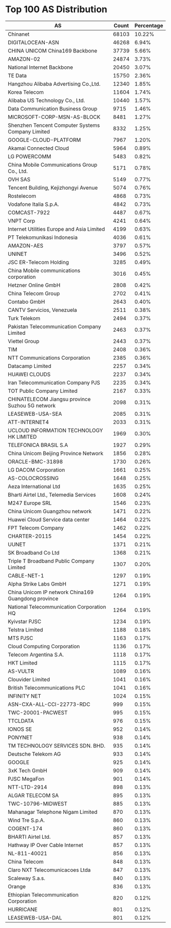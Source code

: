 # Top 100 AS Distribution
| AS | Count | Percentage |
|----|----|----|
| Chinanet | 68103 | 10.22% |
| DIGITALOCEAN-ASN | 46268 | 6.94% |
| CHINA UNICOM China169 Backbone | 37739 | 5.66% |
| AMAZON-02 | 24874 | 3.73% |
| National Internet Backbone | 20450 | 3.07% |
| TE Data | 15750 | 2.36% |
| Hangzhou Alibaba Advertising Co.,Ltd. | 12340 | 1.85% |
| Korea Telecom | 11604 | 1.74% |
| Alibaba US Technology Co., Ltd. | 10440 | 1.57% |
| Data Communication Business Group | 9715 | 1.46% |
| MICROSOFT-CORP-MSN-AS-BLOCK | 8481 | 1.27% |
| Shenzhen Tencent Computer Systems Company Limited | 8332 | 1.25% |
| GOOGLE-CLOUD-PLATFORM | 7967 | 1.20% |
| Akamai Connected Cloud | 5964 | 0.89% |
| LG POWERCOMM | 5483 | 0.82% |
| China Mobile Communications Group Co., Ltd. | 5171 | 0.78% |
| OVH SAS | 5149 | 0.77% |
| Tencent Building, Kejizhongyi Avenue | 5074 | 0.76% |
| Rostelecom | 4868 | 0.73% |
| Vodafone Italia S.p.A. | 4842 | 0.73% |
| COMCAST-7922 | 4487 | 0.67% |
| VNPT Corp | 4241 | 0.64% |
| Internet Utilities Europe and Asia Limited | 4199 | 0.63% |
| PT Telekomunikasi Indonesia | 4036 | 0.61% |
| AMAZON-AES | 3797 | 0.57% |
| UNINET | 3496 | 0.52% |
| JSC ER-Telecom Holding | 3285 | 0.49% |
| China Mobile communications corporation | 3016 | 0.45% |
| Hetzner Online GmbH | 2808 | 0.42% |
| China Telecom Group | 2702 | 0.41% |
| Contabo GmbH | 2643 | 0.40% |
| CANTV Servicios, Venezuela | 2511 | 0.38% |
| Turk Telekom | 2494 | 0.37% |
| Pakistan Telecommunication Company Limited | 2463 | 0.37% |
| Viettel Group | 2443 | 0.37% |
| TIM | 2408 | 0.36% |
| NTT Communications Corporation | 2385 | 0.36% |
| Datacamp Limited | 2257 | 0.34% |
| HUAWEI CLOUDS | 2237 | 0.34% |
| Iran Telecommunication Company PJS | 2235 | 0.34% |
| TOT Public Company Limited | 2167 | 0.33% |
| CHINATELECOM Jiangsu province Suzhou 5G network | 2098 | 0.31% |
| LEASEWEB-USA-SEA | 2085 | 0.31% |
| ATT-INTERNET4 | 2033 | 0.31% |
| UCLOUD INFORMATION TECHNOLOGY HK LIMITED | 1969 | 0.30% |
| TELEFONICA BRASIL S.A | 1927 | 0.29% |
| China Unicom Beijing Province Network | 1856 | 0.28% |
| ORACLE-BMC-31898 | 1730 | 0.26% |
| LG DACOM Corporation | 1661 | 0.25% |
| AS-COLOCROSSING | 1648 | 0.25% |
| Aeza International Ltd | 1635 | 0.25% |
| Bharti Airtel Ltd., Telemedia Services | 1608 | 0.24% |
| M247 Europe SRL | 1546 | 0.23% |
| China Unicom Guangzhou network | 1471 | 0.22% |
| Huawei Cloud Service data center | 1464 | 0.22% |
| FPT Telecom Company | 1462 | 0.22% |
| CHARTER-20115 | 1454 | 0.22% |
| UUNET | 1371 | 0.21% |
| SK Broadband Co Ltd | 1368 | 0.21% |
| Triple T Broadband Public Company Limited | 1307 | 0.20% |
| CABLE-NET-1 | 1297 | 0.19% |
| Alpha Strike Labs GmbH | 1271 | 0.19% |
| China Unicom IP network China169 Guangdong province | 1264 | 0.19% |
| National Telecommunication Corporation HQ | 1264 | 0.19% |
| Kyivstar PJSC | 1234 | 0.19% |
| Telstra Limited | 1188 | 0.18% |
| MTS PJSC | 1163 | 0.17% |
| Cloud Computing Corporation | 1136 | 0.17% |
| Telecom Argentina S.A. | 1118 | 0.17% |
| HKT Limited | 1115 | 0.17% |
| AS-VULTR | 1089 | 0.16% |
| Clouvider Limited | 1041 | 0.16% |
| British Telecommunications PLC | 1041 | 0.16% |
| INFINITY NET | 1024 | 0.15% |
| ASN-CXA-ALL-CCI-22773-RDC | 999 | 0.15% |
| TWC-20001-PACWEST | 995 | 0.15% |
| TTCLDATA | 976 | 0.15% |
| IONOS SE | 952 | 0.14% |
| PONYNET | 938 | 0.14% |
| TM TECHNOLOGY SERVICES SDN. BHD. | 935 | 0.14% |
| Deutsche Telekom AG | 933 | 0.14% |
| GOOGLE | 925 | 0.14% |
| 3xK Tech GmbH | 909 | 0.14% |
| PJSC MegaFon | 901 | 0.14% |
| NTT-LTD-2914 | 898 | 0.13% |
| ALGAR TELECOM SA | 895 | 0.13% |
| TWC-10796-MIDWEST | 885 | 0.13% |
| Mahanagar Telephone Nigam Limited | 870 | 0.13% |
| Wind Tre S.p.A. | 860 | 0.13% |
| COGENT-174 | 860 | 0.13% |
| BHARTI Airtel Ltd. | 857 | 0.13% |
| Hathway IP Over Cable Internet | 857 | 0.13% |
| NL-811-40021 | 856 | 0.13% |
| China Telecom | 848 | 0.13% |
| Claro NXT Telecomunicacoes Ltda | 847 | 0.13% |
| Scaleway S.a.s. | 840 | 0.13% |
| Orange | 836 | 0.13% |
| Ethiopian Telecommunication Corporation | 820 | 0.12% |
| HURRICANE | 801 | 0.12% |
| LEASEWEB-USA-DAL | 801 | 0.12% |
